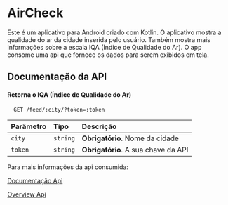 
# AirCheck

Este é um aplicativo para Android criado com Kotlin. O aplicativo mostra a qualidade do ar da cidade inserida pelo usuário. Também mostra mais informações sobre a escala IQA (Índice de Qualidade do Ar). O app consome uma api que fornece os dados para serem exibidos em tela.




## Documentação da API

#### Retorna o IQA (Índice de Qualidade do Ar)

```http
  GET /feed/:city/?token=:token
```

| Parâmetro   | Tipo       | Descrição                           |
| :---------- | :--------- | :---------------------------------- |
| `city` | `string` | **Obrigatório**. Nome da cidade |
| `token` | `string` | **Obrigatório**. A sua chave da API |

Para mais informações da api consumida:

[Documentação Api](https://aqicn.org/json-api/doc/#api-_)

[Overview Api](https://aqicn.org/api/)


